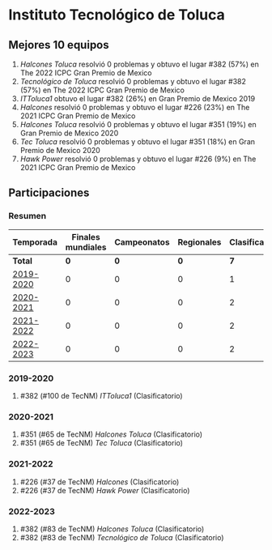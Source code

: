 # Instituto Tecnológico de Toluca

## Mejores 10 equipos

1. _Halcones Toluca_ resolvió 0 problemas y obtuvo el lugar #382 (57%) en The 2022 ICPC Gran Premio de Mexico
1. _Tecnológico de Toluca_ resolvió 0 problemas y obtuvo el lugar #382 (57%) en The 2022 ICPC Gran Premio de Mexico
1. _ITToluca1_ obtuvo el lugar #382 (26%) en Gran Premio de Mexico 2019
1. _Halcones_ resolvió 0 problemas y obtuvo el lugar #226 (23%) en The 2021 ICPC Gran Premio de Mexico
1. _Halcones Toluca_ resolvió 0 problemas y obtuvo el lugar #351 (19%) en Gran Premio de Mexico 2020
1. _Tec Toluca_ resolvió 0 problemas y obtuvo el lugar #351 (18%) en Gran Premio de Mexico 2020
1. _Hawk Power_ resolvió 0 problemas y obtuvo el lugar #226 (9%) en The 2021 ICPC Gran Premio de Mexico

## Participaciones

### Resumen

| Temporada | Finales mundiales | Campeonatos | Regionales | Clasificatorios | Equipos |
| --- | --- | --- | --- | --- | --- |
| **Total** | **0** | **0** | **0** | **7** | **7** |
| [2019-2020](#2019-2020) | 0 | 0 | 0 | 1 | 1 |
| [2020-2021](#2020-2021) | 0 | 0 | 0 | 2 | 2 |
| [2021-2022](#2021-2022) | 0 | 0 | 0 | 2 | 2 |
| [2022-2023](#2022-2023) | 0 | 0 | 0 | 2 | 2 |

### 2019-2020

1. #382 (#100 de TecNM) _ITToluca1_ (Clasificatorio)

### 2020-2021

1. #351 (#65 de TecNM) _Halcones Toluca_ (Clasificatorio)
1. #351 (#65 de TecNM) _Tec Toluca_ (Clasificatorio)

### 2021-2022

1. #226 (#37 de TecNM) _Halcones_ (Clasificatorio)
1. #226 (#37 de TecNM) _Hawk Power_ (Clasificatorio)

### 2022-2023

1. #382 (#83 de TecNM) _Halcones Toluca_ (Clasificatorio)
1. #382 (#83 de TecNM) _Tecnológico de Toluca_ (Clasificatorio)



